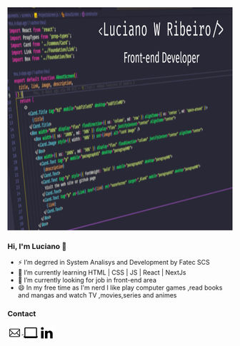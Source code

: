 <img src="./assets/capaGithub.png" height="500px"/>

<h3> Hi, I'm Luciano 👋</h3>

- ⚡ I’m degrred in System Analisys and Development by Fatec SCS
- 💬 I’m currently learning HTML | CSS | JS | React | NextJs
- 🔭 I’m currently looking for job in front-end area
- 😄 In my free time as I'm nerd I like play computer games ,read books and mangas and watch TV ,movies,series and animes

<h3> Contact </h3>

<a href="mailto:lucianowribeiro@gmail.com"><img align="center" witdh="32px" src="./assets/1814108-32.png"/> 
<a href="https://portifolio-lucianowribeiro.vercel.app/"><img align="center" witdh="32px" src="./assets/2205216-32.png"/></a>
<a href="https://www.linkedin.com/in/lucianowribeiro/"><img align="center" witdh="32px" src="./assets/367593-32.png"/></a>

